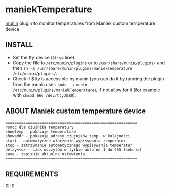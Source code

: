 # maniekTemperature
<a href="http://munin-monitoring.org/">munin</a> plugin to monitor temperatures from Maniek custom temperature device

## INSTALL
* Set the tty device (`$tty=` line).
* Copy the file to `/etc/munin/plugins` or to `/usr/share/munin/plugins/` and then `ln -s /usr/share/munin/plugins/maniekTemperature /etc/munin/plugins/`.
* Check if $tty is accessible by munin (you can do it by running the plugin from the munin user: `sudo -u munin /etc/munin/plugins/maniekTemperature`), if not allow for it (for example with `chmod 666 /dev/ttyUSB0`).

## ABOUT Maniek custom temperature device
```
==========================================================
Pomoc dla czujnika temperatury
showtemp - pokazuje temperature
showaddr - pokazuje adresy czujników temp. w kolejności
start - automatyczne włączenie wypisywania temperatur
stop - zatrzymanie automatycznego wypisywania temperatur
delay=<s> - czas odczytów w tyrbie auto od 1 do 255 (sekund)
save - zapisuje aktualne ustawienia
==========================================================
```

## REQUIREMENTS
PHP
